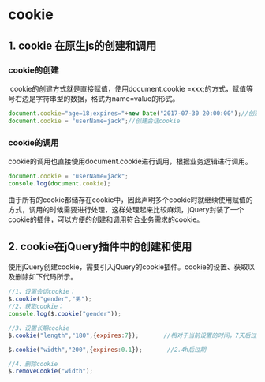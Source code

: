 # cookie

## 1. cookie 在原生js的创建和调用

### cookie的创建

​		cookie的创建方式就是直接赋值，使用document.cookie =xxx;的方式，赋值等号右边是字符串型的数据，格式为name=value的形式。

```javascript
document.cookie="age=18;expires="+new Date("2017-07-30 20:00:00");//创建长期cookie
document.cookie = "userName=jack";//创建会话cookie
```

### cookie的调用


​		cookie的调用也直接使用document.cookie进行调用，根据业务逻辑进行调用。

```javascript
document.cookie = "userName=jack";
console.log(document.cookie);
```

​		由于所有的cookie都储存在cookie中，因此声明多个cookie时就继续使用赋值的方式，调用的时候需要进行处理，这样处理起来比较麻烦，jQuery封装了一个cookie的插件，可以方便的创建和调用符合业务需求的cookie。

## 2. cookie在jQuery插件中的创建和使用

​		使用jQuery创建cookie，需要引入jQuery的cookie插件。cookie的设置、获取以及删除如下代码所示。

```javascript
//1、设置会话cookie：
$.cookie("gender","男");
//2、获取cookie：
console.log($.cookie("gender"));

//3、设置长期cookie
$.cookie("length","180",{expires:7});       //相对于当前设置的时间，7天后过期

$.cookie("width","200",{expires:0.1});       //2.4h后过期

//4、删除cookie
$.removeCookie("width");
```